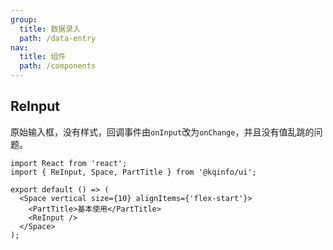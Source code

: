 ```yaml
---
group:
  title: 数据录入
  path: /data-entry
nav:
  title: 组件
  path: /components
---
```


## ReInput

原始输入框，没有样式，回调事件由`onInput`改为`onChange`，并且没有值乱跳的问题。

```tsx
import React from 'react';
import { ReInput, Space, PartTitle } from '@kqinfo/ui';

export default () => (
  <Space vertical size={10} alignItems={'flex-start'}>
    <PartTitle>基本使用</PartTitle>
    <ReInput />
  </Space>
);
```

<API></API>
